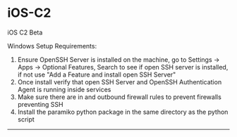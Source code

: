 # iOS-C2

iOS C2 Beta 

Windows Setup Requirements: 

1. Ensure OpenSSH Server is installed on the machine, go to Settings -> Apps -> Optional Features, Search to see if open SSH server is installed, if not use "Add a Feature and install open SSH Server"
2. Once install verify that open SSH Server and OpenSSH Authentication Agent is running inside services
3. Make sure there are in and outbound firewall rules to prevent firewalls preventing SSH
4. Install the paramiko python package in the same directory as the python script
-----------------------------------------------------------------------------
